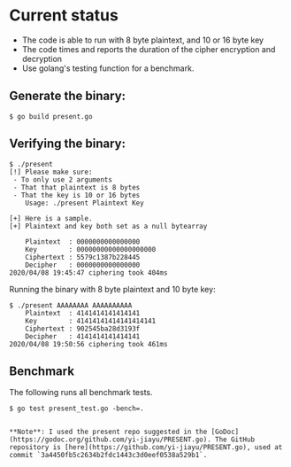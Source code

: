 # Current status
  - The code is able to run with 8 byte plaintext, and 10 or 16 byte key
  - The code times and reports the duration of the cipher encryption and decryption
  - Use golang's testing function for a benchmark. 


## Generate the binary:
```
$ go build present.go 
```


## Verifying the binary:
```
$ ./present
[!] Please make sure:
 - To only use 2 arguments
 - That that plaintext is 8 bytes
 - That the key is 10 or 16 bytes
	Usage: ./present Plaintext Key

[+] Here is a sample.
[+] Plaintext and key both set as a null bytearray

	Plaintext  : 0000000000000000
	Key        : 00000000000000000000
	Ciphertext : 5579c1387b228445
	Decipher   : 0000000000000000
2020/04/08 19:45:47 ciphering took 404ms
```
Running the binary with 8 byte plaintext and 10 byte key:
```
$ ./present AAAAAAAA AAAAAAAAAA
	Plaintext  : 4141414141414141
	Key        : 41414141414141414141
	Ciphertext : 902545ba28d3193f
	Decipher   : 4141414141414141
2020/04/08 19:50:56 ciphering took 461ms
```

## Benchmark 
The following runs all benchmark tests. 
```
$ go test present_test.go -bench=.


**Note**: I used the present repo suggested in the [GoDoc](https://godoc.org/github.com/yi-jiayu/PRESENT.go). The GitHub repository is [here](https://github.com/yi-jiayu/PRESENT.go), used at commit `3a4450fb5c2634b2fdc1443c3d0eef0538a529b1`. 
